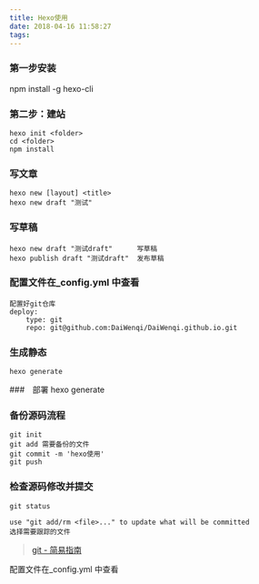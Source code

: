 ```yaml
---
title: Hexo使用
date: 2018-04-16 11:58:27
tags:
---
```


### 第一步安装
npm install -g hexo-cli

### 第二步：建站
    hexo init <folder>
    cd <folder>
    npm install

### 写文章
    hexo new [layout] <title>
    hexo new draft "测试"

### 写草稿
    hexo new draft "测试draft"      写草稿
    hexo publish draft "测试draft"  发布草稿

### 配置文件在_config.yml 中查看
    配置好git仓库
    deploy:
        type: git
        repo: git@github.com:DaiWenqi/DaiWenqi.github.io.git

### 生成静态
    hexo generate

###　部署
    hexo generate

### 备份源码流程
    git init
    git add 需要备份的文件
    git commit -m 'hexo使用'
    git push

### 检查源码修改并提交
    git status

    use "git add/rm <file>..." to update what will be committed
    选择需要跟踪的文件

> [git - 简易指南](http://www.bootcss.com/p/git-guide/)

配置文件在_config.yml 中查看